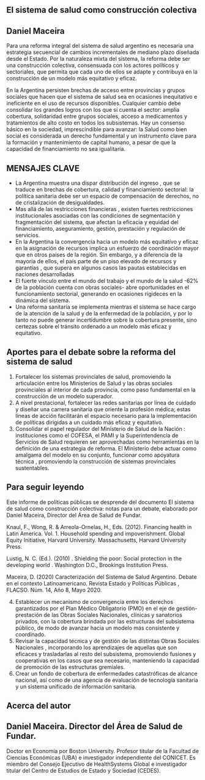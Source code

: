 ## El sistema de salud como construcción colectiva

## Daniel Maceira

Para una reforma integral del sistema de salud argentino es necesaria una estrategia secuencial de cambios incrementales de mediano plazo diseñada desde el Estado. Por la naturaleza mixta del sistema, la reforma debe ser una construcción colectiva, consensuada con los actores políticos y sectoriales, que permita que cada uno de ellos se adapte y contribuya en la construcción de un modelo más equitativo y eficaz.

En la Argentina persisten brechas de acceso entre provincias y grupos sociales que hacen que el sistema de salud sea en ocasiones inequitativo e ineficiente en el uso de recursos disponibles. Cualquier cambio debe consolidar los grandes logros con los que sí cuenta el sector: amplia cobertura, solidaridad entre grupos sociales, acceso a medicamentos y tratamientos de alto costo en todos los subsistemas. Hay un consenso básico en la sociedad, imprescindible para avanzar: la Salud como bien social es considerada un derecho fundamental y un instrumento clave para la formación y mantenimiento de capital humano, a pesar de que la capacidad de financiamiento no sea igualitaria.

## MENSAJES CLAVE

- La Argentina muestra una dispar distribución del ingreso , que se traduce en brechas de cobertura, calidad y financiamiento sectorial: la política sanitaria debe ser un espacio de compensación de derechos, no de cristalización de desigualdades.
- Mas allá de las restricciones financieras , existen fuertes restricciones institucionales asociadas con las condiciones de segmentación y fragmentación del sistema, que afectan la eficacia y equidad del financiamiento, aseguramiento, gestión, prestación y regulación de servicios.
- En la Argentina la convergencia hacia un modelo más equitativo y eficaz en la asignación de recursos implica un esfuerzo de coordinación mayor que en otros países de la región. Sin embargo, y a diferencia de la mayoría de ellos, el país parte de un piso elevado de recursos y garantías , que supera en algunos casos las pautas establecidas en naciones desarrolladas
- El fuerte vínculo entre el mundo del trabajo y el mundo de la salud -62% de la población cuenta con obras sociales- abre oportunidades en el funcionamiento sectorial, generando en ocasiones rigideces en la dinámica del sistema.
- Una reforma sanitaria se implementa mientras el sistema se hace cargo de la atención de la salud y de la enfermedad de la población, y por lo tanto no puede generar incertidumbre sobre la cobertura presente, sino certezas sobre el tránsito ordenado a un modelo más eficaz y equitativo.

## Aportes para el debate sobre la reforma del sistema de salud

1. Fortalecer los sistemas provinciales de salud, promoviendo la articulación entre los Ministerios de Salud y las obras sociales provinciales al interior de cada provincia, como paso fundamental en la construcción de un modelo superador.
2. A nivel prestacional, fortalecer las redes sanitarias por línea de cuidado y diseñar una carrera sanitaria que oriente la profesión médica; estas líneas de acción facilitarán el espacio necesario para la implementación de políticas dirigidas a un cuidado más eficaz y equitativo.
3. Consolidar el papel regulador del Ministerio de Salud de la Nación : instituciones como el COFESA, el PAMI y la Superintendencia de Servicios de Salud requieren ser aprovechadas como herramientas en la definición de una estrategia de reforma. El Ministerio debe actuar como amalgama del modelo en su conjunto, funcionar como apoyatura técnica , promoviendo la construcción de sistemas provinciales sustentables.

## Para seguir leyendo

Este informe de políticas públicas se desprende del documento El sistema de salud como construcción colectiva: notas para un debate, elaborado por Daniel Maceira, Director del Área de Salud de Fundar.

Knaul, F., Wong, R. &amp; Arreola-Ornelas, H., Eds. (2012). Financing health in Latin America. Vol. 1. Household spending and impoverishment. Global Equity Initiative, Harvard University. Massachusetts, Harvard University Press.

Lustig, N. C. (Ed.). (2010) . Shielding the poor: Social protection in the developing world . Washington D.C., Brookings Institution Press.

Maceira, D. (2020) Caracterización del Sistema de Salud Argentino. Debate en el contexto Latinoamericano. Revista Estado y Políticas Públicas , FLACSO. Núm. 14, Año 8, Mayo 2020.

4. Establecer un mecanismo de convergencia entre los derechos garantizados por el Plan Médico Obligatorio (PMO) en el eje de gestión-prestación de las Obras Sociales Nacionales, clínicas y sanatorios privados, con la cobertura brindada por las estructuras del subsistema público, de modo de avanzar hacia un modelo más consistente y coordinado.
5. Revisar la capacidad técnica y de gestión de las distintas Obras Sociales Nacionales , incorporando los aprendizajes de aquellas que son eficaces y trasladarlas al resto del subsistema, promoviendo fusiones y cooperativas en los casos que sea necesario, manteniendo la capacidad de promoción de las estructuras gremiales.
6. Crear un fondo de cobertura de enfermedades catastróficas de alcance nacional, así como de una agencia de evaluación de tecnología sanitaria y un sistema unificado de información sanitaria.

## Acerca del autor

## Daniel Maceira. Director del Área de Salud de Fundar.

Doctor en Economía por Boston University. Profesor titular de la Facultad de Ciencias Económicas (UBA) e investigador independiente del CONICET. Es miembro del Consejo Ejecutivo de HealthSystems Global e investigador titular del Centro de Estudios de Estado y Sociedad (CEDES).